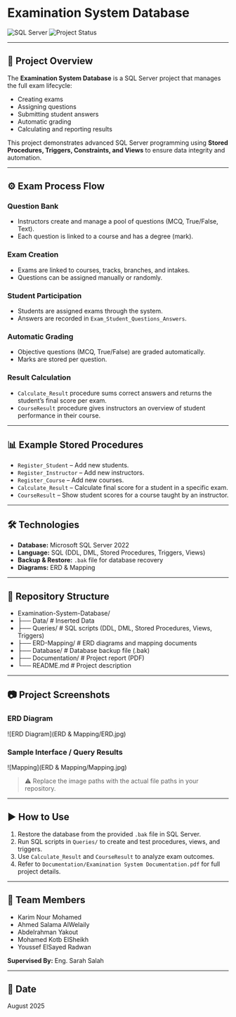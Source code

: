 # Examination System Database

![SQL Server](https://img.shields.io/badge/Database-SQL%20Server%202022-blue)
![Project Status](https://img.shields.io/badge/Status-Completed-green)

---

## 📌 Project Overview
The **Examination System Database** is a SQL Server project that manages the full exam lifecycle:

- Creating exams
- Assigning questions
- Submitting student answers
- Automatic grading
- Calculating and reporting results

This project demonstrates advanced SQL Server programming using **Stored Procedures, Triggers, Constraints, and Views** to ensure data integrity and automation.

---

## ⚙️ Exam Process Flow

### Question Bank
- Instructors create and manage a pool of questions (MCQ, True/False, Text).
- Each question is linked to a course and has a degree (mark).

### Exam Creation
- Exams are linked to courses, tracks, branches, and intakes.
- Questions can be assigned manually or randomly.

### Student Participation
- Students are assigned exams through the system.
- Answers are recorded in `Exam_Student_Questions_Answers`.

### Automatic Grading
- Objective questions (MCQ, True/False) are graded automatically.
- Marks are stored per question.

### Result Calculation
- `Calculate_Result` procedure sums correct answers and returns the student’s final score per exam.
- `CourseResult` procedure gives instructors an overview of student performance in their course.

---

## 📊 Example Stored Procedures

- `Register_Student` – Add new students.
- `Register_Instructor` – Add new instructors.
- `Register_Course` – Add new courses.
- `Calculate_Result` – Calculate final score for a student in a specific exam.
- `CourseResult` – Show student scores for a course taught by an instructor.

---

## 🛠️ Technologies

- **Database:** Microsoft SQL Server 2022
- **Language:** SQL (DDL, DML, Stored Procedures, Triggers, Views)
- **Backup & Restore:** `.bak` file for database recovery
- **Diagrams:** ERD & Mapping

---

## 📂 Repository Structure

- Examination-System-Database/
- ├── Data/ # Inserted Data
- ├── Queries/ # SQL scripts (DDL, DML, Stored Procedures, Views, Triggers)
- ├── ERD-Mapping/ # ERD diagrams and mapping documents
- ├── Database/ # Database backup file (.bak)
- ├── Documentation/ # Project report (PDF)
- └── README.md # Project description


---

## 📷 Project Screenshots

### ERD Diagram
![ERD Diagram](ERD & Mapping/ERD.jpg)

### Sample Interface / Query Results
![Mapping](ERD & Mapping/Mapping.jpg)

> ⚠️ Replace the image paths with the actual file paths in your repository.

---

## ▶️ How to Use

1. Restore the database from the provided `.bak` file in SQL Server.
2. Run SQL scripts in `Queries/` to create and test procedures, views, and triggers.
3. Use `Calculate_Result` and `CourseResult` to analyze exam outcomes.
4. Refer to `Documentation/Examination System Documentation.pdf` for full project details.

---

## 👥 Team Members

- Karim Nour Mohamed  
- Ahmed Salama AlWelaily  
- Abdelrahman Yakout  
- Mohamed Kotb ElSheikh  
- Youssef ElSayed Radwan  

**Supervised By:** Eng. Sarah Salah

---

## 📅 Date

August 2025
